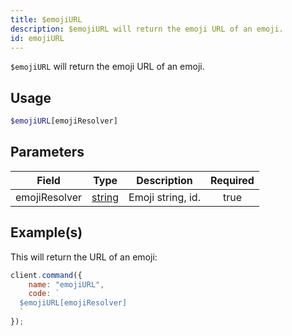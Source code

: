 ```yaml
---
title: $emojiURL
description: $emojiURL will return the emoji URL of an emoji.
id: emojiURL
---
```


`$emojiURL` will return the emoji URL of an emoji.

## Usage

```php
$emojiURL[emojiResolver]
```

## Parameters

| Field         | Type                                                                                              | Description       | Required |
| ------------- | ------------------------------------------------------------------------------------------------- | ----------------- | :------: |
| emojiResolver | [string](https://developer.mozilla.org/en-US/docs/Web/JavaScript/Reference/Global_Objects/String) | Emoji string, id. |   true   |

## Example(s)

This will return the URL of an emoji:

```javascript
client.command({
    name: "emojiURL",
    code: `
  $emojiURL[emojiResolver]
  `
});
```
